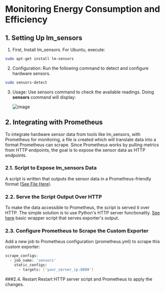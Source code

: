 # Monitoring Energy Consumption and Efficiency

## 1. Setting Up lm_sensors

1. First, Install lm_sensors. For Ubuntu, execute:

```sh
sudo apt-get install lm-sensors
```
2. Configuration: Run the following command to detect and configure hardware sensors.
```sh
sudo sensors-detect
```

3. Usage: Use sensors command to check the available readings. Doing <b>sensors</b> command will display:

   ![image](https://github.com/TeachingMaterial/ace-2023_-team-0/assets/85470428/37334045-44fe-4b86-aa73-a684aaa88ca9)

## 2. Integrating with Prometheus

To integrate hardware sensor data from tools like lm_sensors, with Prometheus for monitoring, a file is created which will translate data into a format Prometheus can scrape. Since Prometheus works by pulling metrics from HTTP endpoints, the goal is to expose the sensor data as HTTP endpoints.

### 2.1. Script to Expose lm_sensors Data

A script is written that outputs the sensor data in a Prometheus-friendly format ([See File Here](sensor_exporter.py)). 

### 2.2. Serve the Script Output Over HTTP
To make the data accessible to Prometheus, the script is served it over HTTP. The simple solution is to use Python's HTTP server functionality. [See here](http_sensor_exporter.py) basic wrapper script that serves exporter's output.

### 2.3. Configure Prometheus to Scrape the Custom Exporter

Add a new job to Prometheus configuration (prometheus.yml) to scrape this custom exporter:

```sh
scrape_configs:
  - job_name: 'sensors'
    static_configs:
      - targets: ['your_server_ip:8000']
```

###2.4. Restart
Restart HTTP server script and Prometheus to apply the changes.
